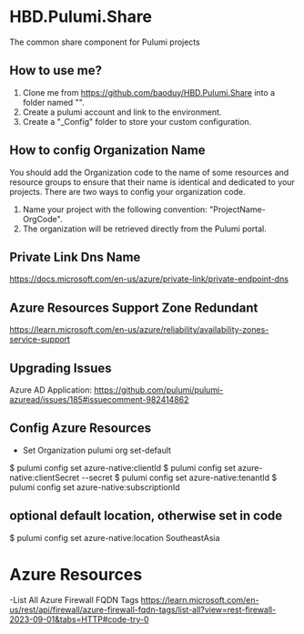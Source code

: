 # HBD.Pulumi.Share

The common share component for Pulumi projects

## How to use me?

1. Clone me from https://github.com/baoduy/HBD.Pulumi.Share into a folder named "".
2. Create a pulumi account and link to the environment.
3. Create a "\_Config" folder to store your custom configuration.

## How to config Organization Name

You should add the Organization code to the name of some resources and resource groups to ensure that their name is identical and dedicated to your projects.
There are two ways to config your organization code.

1. Name your project with the following convention: "ProjectName-OrgCode".
2. The organization will be retrieved directly from the Pulumi portal.

## Private Link Dns Name

https://docs.microsoft.com/en-us/azure/private-link/private-endpoint-dns

## Azure Resources Support Zone Redundant

https://learn.microsoft.com/en-us/azure/reliability/availability-zones-service-support

## Upgrading Issues

Azure AD Application: https://github.com/pulumi/pulumi-azuread/issues/185#issuecomment-982414862

## Config Azure Resources

- Set Organization
  pulumi org set-default

$ pulumi config set azure-native:clientId <clientID>
$ pulumi config set azure-native:clientSecret <clientSecret> --secret
$ pulumi config set azure-native:tenantId <tenantID>
$ pulumi config set azure-native:subscriptionId <subscriptionId>

## optional default location, otherwise set in code

$ pulumi config set azure-native:location SoutheastAsia

# Azure Resources

-List All Azure Firewall FQDN Tags
https://learn.microsoft.com/en-us/rest/api/firewall/azure-firewall-fqdn-tags/list-all?view=rest-firewall-2023-09-01&tabs=HTTP#code-try-0
